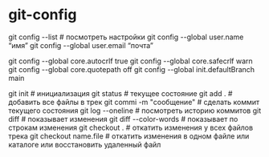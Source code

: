 # git-config

git config --list # посмотреть настройки
git config --global user.name “имя”
git config --global user.email “почта”

git config --global core.autocrlf true
git config --global core.safecrlf warn
git config --global core.quotepath off
git config --global init.defaultBranch main

git init # инициализация
git status # текущее состояние
git add . # добавить все файлы в трек
git commi -m "сообщение" # сделать коммит текущего состояния
git log --oneline # посмотреть историю коммитов
git diff # показывает изменения
git diff --color-words # показывает по строкам изменения
git checkout . # откатить изменения у всех файлов трека
git checkout name.file # откатить изменения в одном файле или каталоге или восстановить удаленный файл

